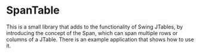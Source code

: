 # SpanTable
This is a small library that adds to the functionality of Swing JTables, by
introducing the concept of the Span, which can span multiple rows or columns
of a JTable.  There is an example application that shows how to use it.

